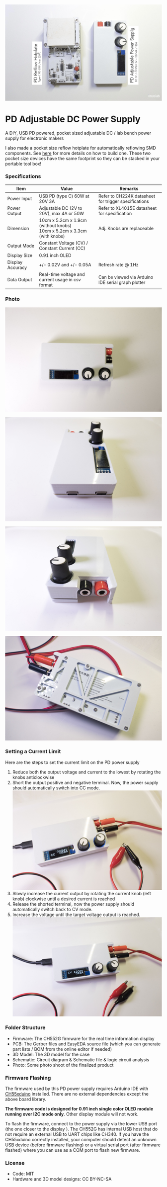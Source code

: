 

![](photo/banner.jpg)

# PD Adjustable DC Power Supply

A DIY, USB PD powered, pocket sized adjustable DC / lab bench power supply for electronic makers



I also made a pocket size reflow hotplate for automatically reflowing SMD components. See [here](https://github.com/tobychui/MCH-PD-Automatic-Reflow-Hotplate) for more details on how to build one. These two pocket size devices have the same footprint so they can be stacked in your portable tool box!

### Specifications

| Item             | Value                                                        | Remarks                                              |
| ---------------- | ------------------------------------------------------------ | ---------------------------------------------------- |
| Power Input      | USB PD (type C) 60W at 20V 3A                                | Refer to CH224K datasheet for trigger specifications |
| Power Output     | Adjustable DC (2V to 20V), max 4A or 50W                     | Refer to XL4015E datasheet for specification         |
| Dimension        | 10cm x 5.2cm x 1.9cm (without knobs)<br />10cm x 5.2cm x 3.3cm (with knobs) | Adj. Knobs are replaceable                           |
| Output Mode      | Constant Voltage (CV) / Constant Current (CC)                |                                                      |
| Display Size     | 0.91 inch OLED                                               |                                                      |
| Display Accuracy | +/- 0.02V and +/- 0.05A                                      | Refresh rate @ 1Hz                                   |
| Data Output      | Real-time voltage and current usage in csv format            | Can be viewed via Arduino IDE serial graph plotter   |



### Photo

![](photo/DSC00285.JPG)

![](photo/DSC00293.jpg)

![](photo/DSC00296.jpg)

![](photo/DSC00336.jpg)

### Setting a Current Limit

Here are the steps to set the current limit on the PD power supply

1. Reduce both the output voltage and current to the lowest by rotating the knobs anticlockwise
2. Short the output positive and negative terminal. Now, the power supply should automatically switch into CC mode.
   ![](photo/DSC00326.jpg)
3. Slowly increase the current output by rotating the current knob (left knob) clockwise until a desired current is reached
4. Release the shorted terminal, now the power supply should automatically switch back to CV mode.
5. Increase the voltage until the target voltage output is reached.
   ![](photo/DSC00310.jpg)

### Folder Structure

- Firmware: The CH552G firmware for the real time information display
- PCB: The Gerber files and EasyEDA source file (which you can generate part lists / BOM from the online editor if needed)
- 3D Model: The 3D model for the case
- Schematic: Circuit diagram & Schematic file & logic circuit analysis
- Photo: Some photo shoot of the finalized product



### Firmware Flashing

The firmware used by this PD power supply requires Arduino IDE with [CH55xduino](https://github.com/DeqingSun/ch55xduino) installed. There are no external dependencies except the above board library.

**The firmware code is designed for 0.91 inch single color OLED module running over I2C mode only**. Other display module will not work.

To flash the firmware, connect to the power supply via the lower USB port (the one closer to the display ). The CH552G has internal USB host that do not require an external USB to UART chips like CH340. If you have the CH55xduino correctly installed, your computer should detect an unknown USB device (before firmware flashing) or a virtual serial port (after firmware flashed) where you can use as a COM port to flash new firmware. 

### License

- Code: MIT
- Hardware and 3D model designs: CC BY-NC-SA





